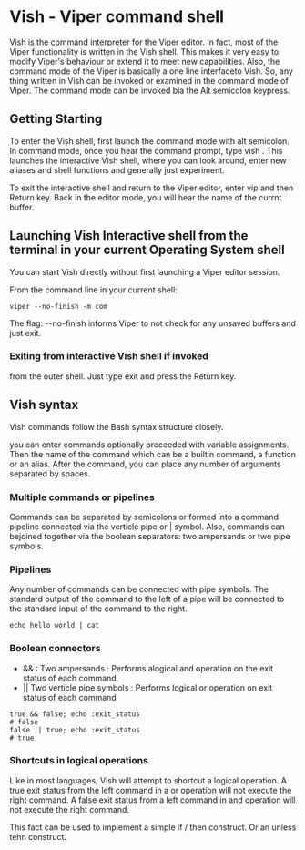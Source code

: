 # Vish - Viper command shell

Vish is the command interpreter for the Viper editor. In fact, most of the 
Viper functionality is written in the Vish shell. This makes it very easy to modify Viper's
behaviour or extend it to meet new capabilities. Also, the command  mode of the Viper
is basically a one line interfaceto Vish. So, any thing written 
in Vish can be invoked or examined in the command mode of Viper.
The command mode can be invoked bia the Alt semicolon keypress.

## Getting Starting

To enter the Vish shell, first launch the command mode with alt semicolon.
In command mode, once you hear the command prompt, type vish . 
This launches the interactive Vish shell, where you can look around, enter new aliases and shell functions and generally just experiment.

To exit the interactive shell and return to the Viper editor, enter vip and then Return key.
Back in the editor mode, you will hear the name of the currnt buffer.


## Launching Vish Interactive shell from the terminal in your current Operating System shell

You can start Vish directly without first launching a Viper editor session.

From the command line in your current shell:

```
viper --no-finish -m com
```

The  flag: --no-finish  informs Viper to not check
for any unsaved buffers and just exit.

### Exiting from interactive Vish shell if invoked
from the outer shell. Just type exit and press the Return key.

## Vish syntax

Vish commands follow the Bash syntax structure closely.

you can enter commands optionally preceeded with variable assignments. Then the name of the command
which can be a builtin command, a function or an alias. After the command, you can place any number of arguments separated
by spaces.

### Multiple commands or pipelines

Commands can be separated by semicolons or formed into a command pipeline connected
via the verticle pipe or | symbol.
Also, commands can bejoined together via the boolean separators: two ampersands or two pipe symbols.

### Pipelines

Any number of commands can be connected with pipe symbols.
The standard output of the command to the left of a pipe will be connected to the standard input of the command to the right.

```
echo hello world | cat
```

### Boolean connectors

- && : Two ampersands : Performs alogical and operation on the exit status of each command.
- || Two verticle pipe symbols : Performs logical or operation on exit status of  each command




```
true && false; echo :exit_status
# false
false || true; echo :exit_status
# true
```

### Shortcuts in logical operations

Like in most languages, Vish will attempt to shortcut a logical operation.
A true exit status from the left command in a or operation will not execute the right command.
A false exit status from a left command in and operation will not execute the right command.

This fact can be used to implement a simple if / then construct.
Or an unless tehn construct.



